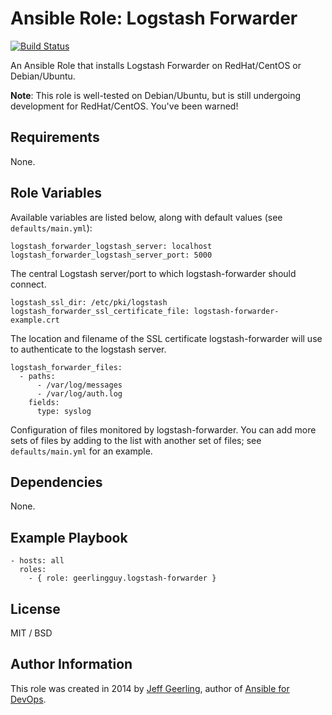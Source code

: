 # Ansible Role: Logstash Forwarder

[![Build Status](https://travis-ci.org/geerlingguy/ansible-role-logstash-forwarder.svg?branch=master)](https://travis-ci.org/geerlingguy/ansible-role-logstash-forwarder)

An Ansible Role that installs Logstash Forwarder on RedHat/CentOS or Debian/Ubuntu.

**Note**: This role is well-tested on Debian/Ubuntu, but is still undergoing development for RedHat/CentOS. You've been warned!

## Requirements

None.

## Role Variables

Available variables are listed below, along with default values (see `defaults/main.yml`):

    logstash_forwarder_logstash_server: localhost
    logstash_forwarder_logstash_server_port: 5000

The central Logstash server/port to which logstash-forwarder should connect.

    logstash_ssl_dir: /etc/pki/logstash
    logstash_forwarder_ssl_certificate_file: logstash-forwarder-example.crt

The location and filename of the SSL certificate logstash-forwarder will use to authenticate to the logstash server.

    logstash_forwarder_files:
      - paths:
          - /var/log/messages
          - /var/log/auth.log
        fields:
          type: syslog

Configuration of files monitored by logstash-forwarder. You can add more sets of files by adding to the list with another set of files; see `defaults/main.yml` for an example.

## Dependencies

None.

## Example Playbook

    - hosts: all
      roles:
        - { role: geerlingguy.logstash-forwarder }

## License

MIT / BSD

## Author Information

This role was created in 2014 by [Jeff Geerling](http://jeffgeerling.com/), author of [Ansible for DevOps](http://ansiblefordevops.com/).
